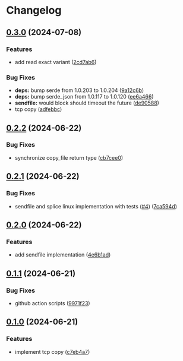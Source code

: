 # Changelog

## [0.3.0](https://github.com/majksa-dev/rust-io/compare/v0.2.2...v0.3.0) (2024-07-08)


### Features

* add read exact variant ([2cd7ab6](https://github.com/majksa-dev/rust-io/commit/2cd7ab6e616dc0b6b0b4f7162339351c670a2cbf))


### Bug Fixes

* **deps:** bump serde from 1.0.203 to 1.0.204 ([9a12c6b](https://github.com/majksa-dev/rust-io/commit/9a12c6b3d1076f0b5f0a798be00e0ee2b8485aa9))
* **deps:** bump serde_json from 1.0.117 to 1.0.120 ([ee6a466](https://github.com/majksa-dev/rust-io/commit/ee6a4661bedcd26473fd6dcad5214411155652c9))
* **sendfile:** would block should timeout the future ([de90588](https://github.com/majksa-dev/rust-io/commit/de905883369a1e7239e92da5e04c04dddef8d729))
* tcp copy ([adfebbc](https://github.com/majksa-dev/rust-io/commit/adfebbc0aa539ae0fe89dceb527bddba5ac3e41e))

## [0.2.2](https://github.com/majksa-dev/rust-io/compare/v0.2.1...v0.2.2) (2024-06-22)


### Bug Fixes

* synchronize copy_file return type ([cb7cee0](https://github.com/majksa-dev/rust-io/commit/cb7cee0bbe7214960948d8aa766bb8306cc60684))

## [0.2.1](https://github.com/majksa-dev/rust-io/compare/v0.2.0...v0.2.1) (2024-06-22)


### Bug Fixes

* sendfile and splice linux implementation with tests ([#4](https://github.com/majksa-dev/rust-io/issues/4)) ([7ca594d](https://github.com/majksa-dev/rust-io/commit/7ca594ded53de897bbfcaebd270b0cff52fe7000))

## [0.2.0](https://github.com/majksa-dev/rust-io/compare/v0.1.1...v0.2.0) (2024-06-22)


### Features

* add sendfile implementation ([4e6b1ad](https://github.com/majksa-dev/rust-io/commit/4e6b1adb114493db04aa7bfd8b7088314c65fd24))

## [0.1.1](https://github.com/majksa-dev/rust-io/compare/v0.1.0...v0.1.1) (2024-06-21)


### Bug Fixes

* github action scripts ([9971f23](https://github.com/majksa-dev/rust-io/commit/9971f232df81df2b661096b2b75a9a2d337c214c))

## [0.1.0](https://github.com/majksa-dev/rust-io/compare/v0.0.1...v0.1.0) (2024-06-21)


### Features

* implement tcp copy ([c7eb4a7](https://github.com/majksa-dev/rust-io/commit/c7eb4a75a3211729189560d296509b49e2a55609))

